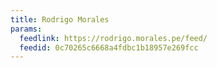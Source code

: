 ```yaml
---
title: Rodrigo Morales
params:
  feedlink: https://rodrigo.morales.pe/feed/
  feedid: 0c70265c6668a4fdbc1b18957e269fcc
---
```

